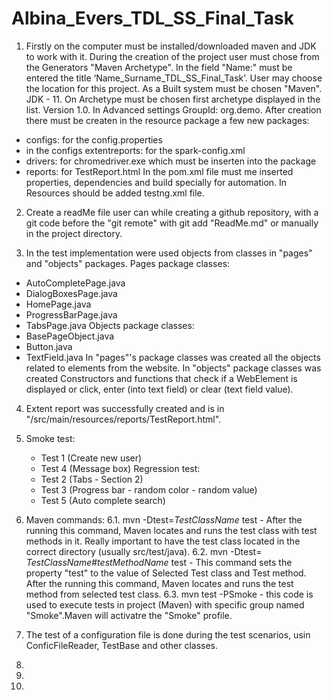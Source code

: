 # Albina_Evers_TDL_SS_Final_Task

1. Firstly on the computer must be installed/downloaded maven and JDK to work with it. During the creation of the project user must chose from the Generators "Maven Archetype". In the field "Name:" must be entered the title ‘Name_Surname_TDL_SS_Final_Task’. User may choose the location for this project. As a Built system must be chosen "Maven". JDK - 11. On Archetype must be chosen first archetype displayed in the list. Version 1.0. In Advanced settings GroupId: org.demo. After creation there must be createn in the resource package a few new packages: 
- configs: for the config.properties
- in the configs extentreports: for the spark-config.xml
- drivers: for chromedriver.exe which must be inserten into the package
- reports: for TestReport.html
In the pom.xml file must me inserted properties, dependencies and build specially for automation. In Resources should be added testng.xml file.

2. Create a readMe file user can while creating a github repository, with a git code before the "git remote" with git add "ReadMe.md" or manually in the project directory.

3. In the test implementation were used objects from classes in "pages" and "objects" packages. 
Pages package classes:
 - AutoCompletePage.java
 - DialogBoxesPage.java
 - HomePage.java
 - ProgressBarPage.java
 - TabsPage.java
Objects package classes:
 - BasePageObject.java
 - Button.java
 - TextField.java
In "pages"'s package classes was created all the objects related to elements from the website. In "objects" package classes was created Constructors and functions that check if a WebElement is displayed or click, enter (into text field) or clear (text field value).

4. Extent report was successfully created and is in "/src/main/resources/reports/TestReport.html".

5. Smoke test:
    - Test 1 (Create new user)
    - Test 4 (Message box)
   Regression test:
    - Test 2 (Tabs - Section 2)
    - Test 3 (Progress bar - random color - random value)
    - Test 5 (Auto complete search)

6. Maven commands:
    6.1. mvn -Dtest=_TestClassName_ test - After the running this command, Maven locates and runs the test class with test methods in it. Really important to have the test class located in the correct directory (usually src/test/java).
    6.2. mvn -Dtest= _TestClassName_#_testMethodName_ test - This command sets the property "test" to the value of Selected Test class and Test method. After the running this command, Maven locates and runs the test method from selected test class. 
    6.3. mvn test -PSmoke - this code is used to execute tests in project (Maven) with specific group named "Smoke".Maven will activatre the "Smoke" profile.

7. The test of a configuration file is done during the test scenarios, usin ConficFileReader, TestBase and other classes.

8. 

9. 

10. 